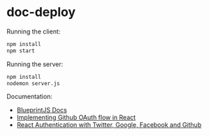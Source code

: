 # doc-deploy

Running the client:
```bash
npm install
npm start
```
Running the server:
```bash
npm install
nodemon server.js
```

Documentation:
- [BlueprintJS Docs](https://blueprintjs.com/docs/#core)
- [Implementing Github OAuth flow in React](https://www.graphql.college/implementing-github-oauth-flow/)
- [React Authentication with Twitter, Google, Facebook and Github](https://codeburst.io/react-authentication-with-twitter-google-facebook-and-github-862d59583105)